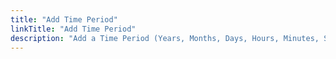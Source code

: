 ```yaml
---
title: "Add Time Period"
linkTitle: "Add Time Period"
description: "Add a Time Period (Years, Months, Days, Hours, Minutes, Seconds and Milliseconds) to a Date Time."
---
```

